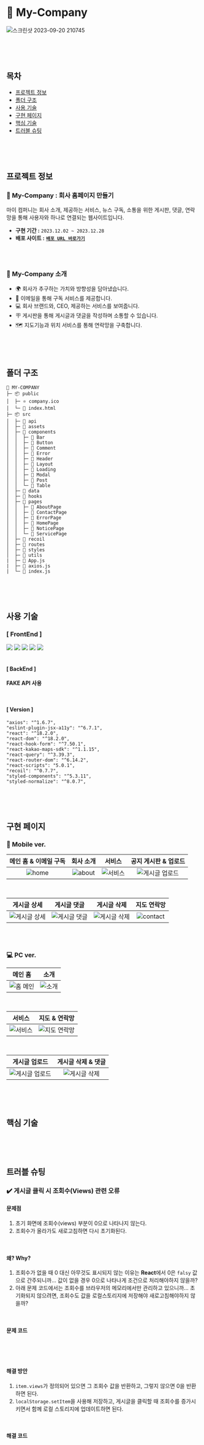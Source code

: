 # 🏢 My-Company 
![스크린샷 2023-09-20 210745](https://github.com/hyeonbinnn/my-company/assets/117449788/96fb4f07-edae-4fe9-b518-d314be4db88c)

<br>
<br>
<br>

## 목차
- [프로젝트 정보](#프로젝트-정보)
- [폴더 구조](#폴더-구조)
- [사용 기술](#사용-기술)
- [구현 페이지](#구현-페이지)
- [핵심 기술](#핵심-기술)
- [트러블 슈팅](#트러블-슈팅)

<br>
<br>
<br>

## 프로젝트 정보
### 🏢 My-Company : 회사 홈페이지 만들기
마이 컴퍼니는 회사 소개, 제공하는 서비스, 뉴스 구독, 소통을 위한 게시판, 댓글, 연락망을 통해 사용자와 하나로 연결되는 웹사이트입니다. <br>

- **구현 기간 :**  `2023.12.02 ~ 2023.12.28`
- **배포 사이트 :**  <strong>[`배포 URL 바로가기`](https://my-companyyy.netlify.app)</strong>
<br>
<br>

### 🏢 My-Company 소개
- 🌍 회사가 추구하는 가치와 방향성을 담아냈습니다. <br>
- 📩 이메일을 통해 구독 서비스를 제공합니다. <br>
- 💻 회사 브랜드와, CEO, 제공하는 서비스를 보여줍니다.<br>
- 🪧 게시판을 통해 게시글과 댓글을 작성하며 소통할 수 있습니다. <br>
- 🗺️ 지도기능과 위치 서비스를 통해 연락망을 구축합니다. <br>


<br>
<br>
<br>

## 폴더 구조
```
🏢 MY-COMPANY
├─ 📦 public
│  ├─ ⭐ company.ico
│  └─ 📃 index.html
├─ 📦 src
│  ├─ 📂 api
│  ├─ 📂 assets
│  ├─ 📂 components
│  │  ├─ 📂 Bar
│  │  ├─ 📂 Button
│  │  ├─ 📂 Comment
│  │  ├─ 📂 Error
│  │  ├─ 📂 Header
│  │  ├─ 📂 Layout
│  │  ├─ 📂 Loading
│  │  ├─ 📂 Modal
│  │  ├─ 📂 Post
│  │  └─ 📂 Table
│  ├─ 📂 data
│  ├─ 📂 hooks
│  ├─ 📂 pages
│  │  ├─ 📂 AboutPage
│  │  ├─ 📂 ContactPage
│  │  ├─ 📂 ErrorPage
│  │  ├─ 📂 HomePage
│  │  ├─ 📂 NoticePage
│  │  └─ 📂 ServicePage
│  ├─ 📂 recoil
│  ├─ 📂 routes
│  ├─ 📂 styles
│  ├─ 📂 utils
|  ├─ 📜 App.js
|  ├─ 📜 axios.js
|  └─ 📜 index.js
```

<br>
<br>
<br>

## 사용 기술
### [ FrontEnd ]
<div>
<img src="https://img.shields.io/badge/React-61DAFB?style=square&logo=react&logoColor=black">
<img src="https://img.shields.io/badge/React Query-FF4154?style=square&logo=react query&logoColor=white">
<img src="https://img.shields.io/badge/Axios-5A29E4?style=square&logo=Axios&logoColor=white">
<img src="https://img.shields.io/badge/Recoil-3578E5?style=square&logo=recoil&logoColor=white">
<img src="https://img.shields.io/badge/Styled Components-DB7093?style=square&logo=styled components&logoColor=white">
</div>

<br>

#### [ BackEnd ]
**FAKE API 사용**

<br>

#### [ Version ]
```
"axios": "^1.6.7",
"eslint-plugin-jsx-a11y": "^6.7.1",
"react": "^18.2.0",
"react-dom": "^18.2.0",
"react-hook-form": "^7.50.1",
"react-kakao-maps-sdk": "^1.1.15",
"react-query": "^3.39.3",
"react-router-dom": "^6.14.2",
"react-scripts": "5.0.1",
"recoil": "^0.7.7",
"styled-components": "^5.3.11",
"styled-normalize": "^8.0.7",
```

<br>
<br>
<br>

## 구현 페이지

### 📱 Mobile ver.

|   메인 홈 & 이메일 구독   |   회사 소개    |  서비스  |  공지 게시판 & 업로드  |
| :---------: | :---------: | :---------: | :---------: |
| ![home](https://github.com/hyeonbinnn/my-company/assets/117449788/ead60c7c-3e1a-48bb-b312-89421c6e8b4b) | ![about](https://github.com/hyeonbinnn/my-company/assets/117449788/d5115ce4-4412-4936-a21f-98276833ca4f) | ![서비스](https://github.com/hyeonbinnn/my-company/assets/117449788/88b02716-d41e-4fe8-80c8-f813b910d233) | ![게시글 업로드](https://github.com/hyeonbinnn/my-company/assets/117449788/c9dff288-2645-40cf-8874-5de60f945756) |
<br>

|   게시글 상세   |  게시글 댓글    |  게시글 삭제  |  지도 연락망 |
| :---------: | :---------: | :---------: | :---------: |
| ![게시글 상세](https://github.com/hyeonbinnn/my-company/assets/117449788/65cdd151-f5a1-46ad-932f-42b806eaf60a) | ![게시글 댓글](https://github.com/hyeonbinnn/my-company/assets/117449788/6358ee7b-763d-470a-a899-9d823a4de5e8) | ![게시글 삭제](https://github.com/hyeonbinnn/my-company/assets/117449788/13929d3b-7e13-4583-a533-305acc92720b) | ![contact](https://github.com/hyeonbinnn/my-company/assets/117449788/3465701c-128f-4c26-95e9-fdcf7531a1b6) |

<br>
<br>

### 💻 PC ver.

|   메인 홈   |   소개    |
| :---------: | :---------: |
| ![홈 메인](https://github.com/hyeonbinnn/my-company/assets/117449788/fcdf7101-b032-47df-825f-455d50a0e1cc) | ![소개](https://github.com/hyeonbinnn/my-company/assets/117449788/42d8600b-7f62-4889-a59c-5e8e9035d79a) |
<br>

|    서비스   | 지도 & 연락망 |
| :---------: | :---------: |
| ![서비스](https://github.com/hyeonbinnn/my-company/assets/117449788/a4484c4c-d1f4-4cd8-96a4-08a623882979) | ![지도 연락망](https://github.com/hyeonbinnn/my-company/assets/117449788/154f5818-503c-4bf8-b623-aed9fe8dd036) |
<br>

|   게시글 업로드   |   게시글 삭제 & 댓글    |
| :---------: | :---------: |
| ![게시글 업로드](https://github.com/hyeonbinnn/my-company/assets/117449788/85dba3c6-e650-48f5-9b6d-cd69060ead43) | ![게시글 삭제](https://github.com/hyeonbinnn/my-company/assets/117449788/edb2eb18-5d78-4dae-b90c-23d3c321d81e) |

<br>
<br>
<br>

## 핵심 기술





<br>
<br>
<br>

## 트러블 슈팅
### ✔️ 게시글 클릭 시 조회수(Views) 관련 오류
#### 문제점
1. 초기 화면에 조회수(views) 부분이 0으로 나타나지 않는다.<br>
2. 조회수가 올라가도 새로고침하면 다시 초기화된다.

<br>

#### 왜? Why?
1. 조회수가 없을 때 0 대신 아무것도 표시되지 않는 이유는 **React**에서 0은 `falsy` 값으로 간주되니까... 값이 없을 경우 0으로 나타나게 조건으로 처리해야하지 않을까? <br>
2. 아래 문제 코드에서는 조회수를 브라우저의 메모리에서만 관리하고 있으니까... 초기화되지 않으려면, 조회수도 값을 로컬스토리지에 저장해야 새로고침해야하지 않을까?

<br>

#### 문제 코드
```jsx
```
<br>
<br>

#### 해결 방안
1. `item.views`가 정의되어 있으면 그 조회수 값을 반환하고, 그렇지 않으면 0을 반환하면 된다.
2. `localStorage.setItem`을 사용해 저장하고, 게시글을 클릭할 때 조회수를 증가시키면서 함께 로컬 스토리지에 업데이트하면 된다.

<br>

#### 해결 코드
```jsx

```













